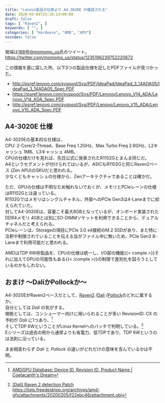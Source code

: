 ```yaml
---
title: "Lenovo製品の仕様より A4-3020E が確認される"
date: 2020-03-04T23:10:13+09:00
draft: false
tags: [ "Raven2", ]
keywords: [ "", ]
categories: [ "Hardware", "AMD", "APU"]
noindex: false
---
```


発端は[188号@momomo_us](https://twitter.com/momomo_us)氏のツイート。  
<https://twitter.com/momomo_us/status/1235196239752220672>  

この情報を基に探した所、以下3つの製品仕様を記したPDFファイルが見つかった。  

 * <http://psref.lenovo.com/syspool/Sys/PDF/IdeaPad/IdeaPad_3_14ADA05/IdeaPad_3_14ADA05_Spec.PDF>  
 * <https://psref.lenovo.com/syspool/Sys/PDF/Lenovo/Lenovo_V14_ADA/Lenovo_V14_ADA_Spec.PDF>  
 * <http://psref.lenovo.com/syspool/Sys/PDF/Lenovo/Lenovo_V15_ADA/Lenovo_V15_ADA_Spec.PDF>  

## A4-3020E 仕様

A4-3020Eの基本的な仕様は、  
CPU: 2-Core/2-Thread、Base Freq 1.2GHz、Max Turbo Freq 2.6GHz、L2キャッシュ 1MB、L3キャッシュ 4MB。  
CPUの仕様だけを見れば、先日公式に発表されたR1102Gとまんま同じだ。  
A4というセグメントが付けられてはいるが、ASICもR1102Gと同じRaven2ベース (Zen APU)のSKUだと思われる。  
少なくともキャッシュの仕様から、Zenアーキテクチャであることは確かだ。  

ただ、GPUの仕様は不明なため触れないでおくが、メモリとPCIeレーンの仕様はR1102Gとは違っている。  
R1102Gではメモリはシングルチャネル、外部へのPCIe Gen3は4-Laneまでに抑えられていた。  
対してA4-3020Eは、容量こそ最大8GBとなっているが、オンボード実装されたDDR4メモリ 4GBとは別にSO-DIMMソケットを利用できることから、デュアルチャネルだと考えられる。  
PCIeレーンは、Storageの項目にPCIe 3.0 x4接続のM.2 SSDがあり、また特に注釈や制限されていることを伝える旨がファイル中に無いため、PCIe Gen3 8-Laneまで利用可能だと思われる。  

AMDはTDP 6W枠製品を、CPUの仕様は統一し、I/O部の機能{{< comple >}}それに加えてGPUの可能性もある{{< /comple >}}の制限で差別化を図ろうとしているのかもしれない。  

## おまけ 〜DaliかPollockか〜
A4-3020EがRaven2ベースだとして、[Raven2](/tags/raven2) /[Dali](/tags/dali) /[Pollock](/tags/pollock)のどれに属するか。  
自分としては *Dali* の気がする。  
根拠としては、コンシューマー向けに用いられることが多い RevisionID: CX の予約が *Dali* に1つあり、[^1]  
そしてTDP 6WということがLinux Kernelへのパッチで判明している。[^2]  
Eシリーズは過去の例から通常よりも省電力、低TDPであり、TDP 6Wというのは法則に沿っている。  

まあ相変わらず *Dali* と *Pollock* の違いがどれだけの意味を含んでいるかは不明。  

[^1]: [AMDGPU Database: Device ID, Revision ID, Product Name | Coelacanth's Dream](/posts/2019/12/30/did-rid-product-matome-p2/#dali-gfx909)
[^2]: [[Dali] Raven 2 detection Patch ](https://lists.freedesktop.org/archives/amd-gfx/2020-February/045579.html) <br> <https://lists.freedesktop.org/archives/amd-gfx/attachments/20200205/f22ebc46/attachment.obj>


